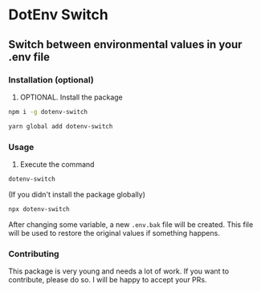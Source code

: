 # DotEnv Switch

## Switch between environmental values in your .env file

### Installation (optional)

1. OPTIONAL. Install the package

```bash
npm i -g dotenv-switch
```

```bash
yarn global add dotenv-switch
```

### Usage

1. Execute the command

```bash
dotenv-switch
```

(If you didn't install the package globally)

```bash
npx dotenv-switch
```

After changing some variable, a new `.env.bak` file will be created. This file will be used to restore the original values if something happens.

### Contributing

This package is very young and needs a lot of work. If you want to contribute, please do so. I will be happy to accept your PRs.
